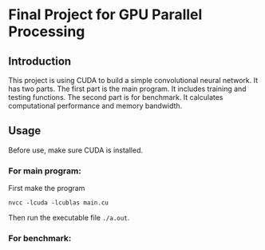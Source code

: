 # Final Project for GPU Parallel Processing

## Introduction

This project is using CUDA to build a simple convolutional neural network. It has two parts. The first part is the main program. It includes training and testing functions. The second part is for benchmark. It calculates computational performance and memory bandwidth. 

## Usage

Before use, make sure CUDA is installed. 

### For main program: 

First make the program

```
nvcc -lcuda -lcublas main.cu
````

Then run the executable file `./a.out`. 

### For benchmark: 


